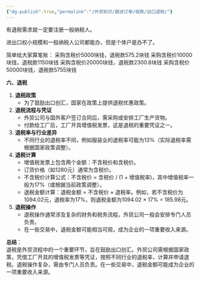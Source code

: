 ```yaml
---
{"dg-publish":true,"permalink":"/外贸知识/跟进订单/收款/出口退税/"}
---
```


有退税需求就一定要注册一般纳税人。

进出口权小规模和一般纳税人公司都能办，但是个体户是办不了。


简单给大家算笔账： 
采购含税价5000块钱，退税款575.2块钱 
采购含税价10000块钱，退税款1150块钱 
采购含税价20000块钱，退税款2300.8块钱 
采购含税价50000块钱，退税款5755块钱

**六、退税**

1. **退税政策**
    - 为了鼓励出口创汇，国家在政策上提供退税优惠政策。
2. **退税流程与凭证**
    - 外贸公司与国外客户签订合同后，需采购或安排工厂生产货物。
    - 付款给工厂后，工厂开具增值税发票，这是退税的重要凭证之一。
3. **退税率与行业差异**
    - 不同行业的退税率不同，例如服装业的退税率可能为13%（实际退税率需根据国家政策调整）。
4. **退税计算**
    - 增值税发票上包含两个金额：不含税价和含税价。
    - 订货价格（如1280元）通常为含税价。
    - 不含税价计算公式：不含税价 = 含税价 / (1 + 增值税率)，其中增值税率一般为17%（或根据当前政策调整）。
    - 退税金额计算：退税金额 = 不含税价 × 退税率。例如，若不含税价为1094.02元，退税率为17%，则退税金额为1094.02 × 17% = 185.98元。
5. **退税操作**
    - 退税操作通常涉及复杂的财务和税务流程，外贸公司一般会安排专门人员负责。
    - 在一些交易中，退税金额可能相当可观，成为企业的一项重要收入来源。

**总结**：  
退税是外贸流程中的一个重要环节，旨在鼓励出口创汇。外贸公司需根据国家政策，凭借工厂开具的增值税发票等凭证，按照不同行业的退税率，计算并申请退税。退税操作复杂，需由专门人员负责。在一些交易中，退税金额可能成为企业的一项重要收入来源。